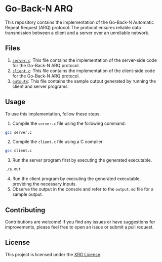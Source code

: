 # Go-Back-N ARQ

This repository contains the implementation of the Go-Back-N Automatic Repeat Request (ARQ) protocol. The protocol ensures reliable data transmission between a client and a server over an unreliable network.

## Files

1. [`server.c`](https://github.com/Xrg360/networkLabS6/blob/master/exp3-SlidingWindowProtocols/goBack/server.c): This file contains the implementation of the server-side code for the Go-Back-N ARQ protocol.
2. [`client.c`](https://github.com/Xrg360/networkLabS6/blob/master/exp3-SlidingWindowProtocols/goBack/client.c): This file contains the implementation of the client-side code for the Go-Back-N ARQ protocol.
3. [`outputs`](https://github.com/Xrg360/networkLabS6/blob/master/exp3-SlidingWindowProtocols/goBack/outputs.md): This file contains the sample output generated by running the client and server programs.

## Usage

To use this implementation, follow these steps:

1. Compile the `server.c` file using the following command:
```bash
gcc server.c
```
2. Compile the `client.c` file using a C compiler.
```bash
gcc client.c
```
3. Run the server program first by executing the generated executable.
```bash
./a.out
```
4. Run the client program by executing the generated executable, providing the necessary inputs.
5. Observe the output in the console and refer to the `output.md` file for a sample output.

## Contributing

Contributions are welcome! If you find any issues or have suggestions for improvements, please feel free to open an issue or submit a pull request.

## License

This project is licensed under the [XRG License](LICENSE).

